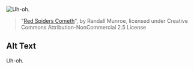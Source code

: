 ![Uh-oh.](https://imgs.xkcd.com/comics/red_spiders_cometh.jpg)
> "[Red Spiders Cometh](https://xkcd.com/126/)", by Randall Munroe, licensed under Creative Commons Attribution-NonCommercial 2.5 License

## Alt Text
Uh-oh.
